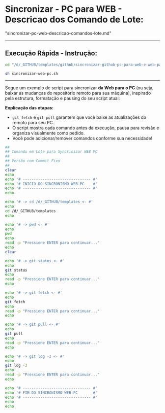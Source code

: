 # Sincronizar - PC para WEB - Descricao dos Comando de Lote:
"sincronizar-pc-web-descricao-comandos-lote.md"

---

## **Execução Rápida - Instrução:**
```bash
cd "/d/_GITHUB/templates/github/sincronizar-github-pc-para-web-e-web-para-pc/"
```

```bash
sh sincronizar-web-pc.sh
```

---

Segue um exemplo de script para sincronizar **da Web para o PC** (ou seja, baixar as mudanças do repositório remoto para sua máquina), inspirado pela estrutura, formatação e pausing do seu script atual:


**Explicação das etapas:**
- `git fetch` e `git pull` garantem que você baixe as atualizações do remoto para seu PC.
- O script mostra cada comando antes da execução, pausa para revisão e organiza visualmente como pedido.
- Você pode adicionar/remover comandos conforme sua necessidade!


```bash
##
## Comando em Lote para Syncrinizar WEB PC
##
## Versão com Commit Fixo
##
clear
echo
echo '# ------------------------------- #'
echo '# INICIO DO SINCRONISMO WEB-PC    #'
echo '# ------------------------------- #'
echo

echo '# -> cd /d/_GITHUB/templates <- #'
echo
cd /d/_GITHUB/templates
echo

echo '# -> pwd <- #'
echo
pwd
echo
read -p "Pressione ENTER para continuar..."
echo
clear

echo '# -> git status <- #'
echo
git status
echo
read -p "Pressione ENTER para continuar..."
echo

echo '# -> git fetch <- #'
echo
git fetch
echo
read -p "Pressione ENTER para continuar..."
echo

echo '# -> git pull <- #'
echo
git pull
echo
read -p "Pressione ENTER para continuar..."
echo

echo '# -> git log -3 <- #'
echo
git log -3
echo
read -p "Pressione ENTER para continuar..."
echo

echo '# ------------------------------- #'
echo '# FIM DO SINCRONISMO WEB-PC       #'
echo '# ------------------------------- #'
echo
echo
```
